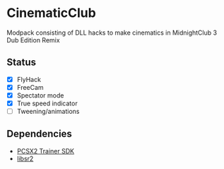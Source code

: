 # CinematicClub
Modpack consisting of DLL hacks to make cinematics in MidnightClub 3 Dub Edition Remix

## Status
- [X] FlyHack
- [X] FreeCam
- [X] Spectator mode
- [X] True speed indicator
- [ ] Tweening/animations

## Dependencies
- [PCSX2 Trainer SDK](https://github.com/NightFyre/PCSX2-Trainer-SDK)
- [libsr2](https://github.com/mdecicco/libsr2)

